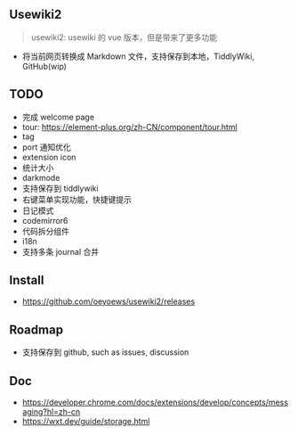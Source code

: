 ## Usewiki2

> usewiki2: usewiki 的 vue 版本，但是带来了更多功能

* 将当前网页转换成 Markdown 文件，支持保存到本地，TiddlyWiki, GitHub(wip)

<!-- * element plus, tailwindcss, wxt, vue, axios -->

## TODO

<!-- * 如何设置访问$tw -->
* 完成 welcome page
* tour: https://element-plus.org/zh-CN/component/tour.html
* tag
* port 通知优化
* extension icon
* 统计大小
* darkmode
* 支持保存到 tiddlywiki
* 右键菜单实现功能，快捷键提示
* 日记模式
* codemirror6
* 代码拆分组件
* i18n
* 支持多条 journal 合并

## Install

* https://github.com/oeyoews/usewiki2/releases

## Roadmap

* 支持保存到 github, such as issues, discussion

## Doc

* https://developer.chrome.com/docs/extensions/develop/concepts/messaging?hl=zh-cn
* https://wxt.dev/guide/storage.html